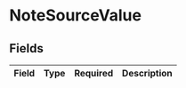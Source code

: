 # NoteSourceValue


## Fields

| Field       | Type        | Required    | Description |
| ----------- | ----------- | ----------- | ----------- |